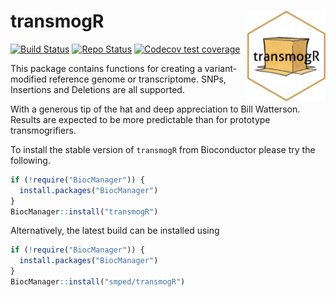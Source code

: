 # transmogR <img id="transmogr_logo" src="man/figures/transmogR.png" align="right" width = "125" />

<!-- badges: start -->
[![Build Status](https://github.com/smped/transmogR/workflows/R-CMD-check-bioc/badge.svg)](https://github.com/smped/transmogR/actions)
[![Repo Status](https://img.shields.io/badge/repo%20status-Active-green.svg)](https://shields.io/)
[![Codecov test coverage](https://codecov.io/gh/smped/transmogR/branch/gh-actions/graph/badge.svg)](https://codecov.io/gh/smped/transmogR?branch=gh-actions)
<!-- badges: end -->


This package contains functions for creating a variant-modified reference genome or transcriptome.
SNPs, Insertions and Deletions are all supported.

With a generous tip of the hat and deep appreciation to Bill Watterson. 
Results are expected to be more predictable than for prototype transmogrifiers.

To install the stable version of `transmogR` from Bioconductor please try the following.

```r
if (!require("BiocManager")) {
  install.packages("BiocManager")
}
BiocManager::install("transmogR")
```

Alternatively, the latest build can be installed using

```r
if (!require("BiocManager")) {
  install.packages("BiocManager")
}
BiocManager::install("smped/transmogR")
```
